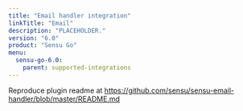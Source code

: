 ```yaml
---
title: "Email handler integration"
linkTitle: "Email"
description: "PLACEHOLDER."
version: "6.0"
product: "Sensu Go"
menu: 
  sensu-go-6.0:
    parent: supported-integrations
---
```


Reproduce plugin readme at https://github.com/sensu/sensu-email-handler/blob/master/README.md

